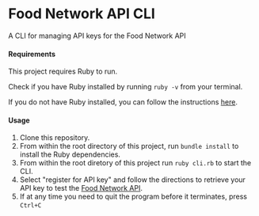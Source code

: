 # Food Network API CLI
A CLI for managing API keys for the Food Network API

#### Requirements
This project requires Ruby to run.

Check if you have Ruby installed by running `ruby -v` from your terminal.

If you do not have Ruby installed, you can follow the instructions [here](https://www.ruby-lang.org/en/documentation/installation/).

#### Usage
1. Clone this repository.
2. From within the root directory of this project, run `bundle install` to install the Ruby dependencies.
3. From within the root diretory of this project run `ruby cli.rb` to start the CLI.
4. Select "register for API key" and follow the directions to retrieve your API key to test the [Food Network API](https://github.com/iparkerhodge/food-network-api).
5. If at any time you need to quit the program before it terminates, press `Ctrl+C`
